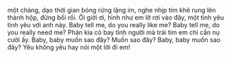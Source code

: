 một chàng, dạo thời gian bóng rừng lặng im, nghe nhịp tim khẽ rung lên thành hộp, đừng bối rối. Ôi giời ơi, hình như em lỡ rơi vào đây, một tình yêu tình yêu với anh này. Baby tell me, do you really like me? Baby tell me, do you really need me? Phán kia có bay tình người mà trái tim em chỉ cần nụ cười ấy. Baby, baby muốn sao đây? Muốn sao đây? Baby, baby muốn sao đây? Yêu không yêu hay nói một lời đi em!
